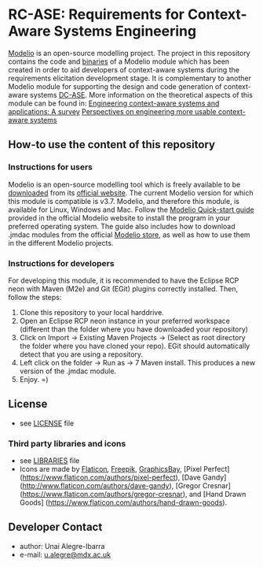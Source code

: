 RC-ASE: Requirements for Context-Aware Systems Engineering
======
[Modelio](https://www.modelio.org/) is an open-source modelling project. The project in this repository contains the code and [binaries](https://github.com/ualegre/rcase/tree/master/rcase/target) of a Modelio module 
which has been created in order to aid developers of context-aware systems during the requirements elicitation development stage. It is complementary to another Modelio module for supporting the design and code generation of context-aware systems [DC-ASE](https://github.com/ualegre/dcase). More information on the theoretical aspects of this module can be found in:
[Engineering context-aware systems and applications: A survey](https://doi.org/10.1016/j.jss.2016.02.010)
[Perspectives on engineering more usable context-aware systems](https://doi.org/10.1007/s12652-018-0863-7)

## How-to use the content of this repository
### Instructions for users
Modelio is an open-source modelling tool which is freely available to be [downloaded](https://www.modelio.org/downloads/download-modelio.html) from its [official website](http://www.modelio.org). The current Modelio version for which this module is compatible is v3.7. Modelio, and therefore this module, is available for Linux, Windows and Mac. Follow the [Modelio Quick-start guide](https://www.modelio.org/quick-start-pages-35.html) provided in the official Modelio website to install the program in your preferred operating system. The guide also includes how to download .jmdac modules from the official [Modelio store](http://store.modelio.org/resource/modules.html), as well as how to use them in the different Modelio projects. 
### Instructions for developers
For developing this module, it is recommended to have the Eclipse RCP neon with Maven (M2e) and Git (EGit) plugins correctly installed. Then, follow the steps:
1. Clone this repository to your local harddrive.
2. Open an Eclipse RCP neon instance in your preferred workspace (different than the folder where you have downloaded your repository)
3. Click on Import -> Existing Maven Projects -> (Select as root directory the folder where you have cloned your repo). EGit should automatically detect 
that you are using a repository.
4. Left click on the folder -> Run as -> 7 Maven install. This produces a new version of the .jmdac module.
3. Enjoy. =)

## License 
* see [LICENSE](https://github.com/casetools/rcase/blob/master/LICENSE.md) file

### Third party libraries and icons
* see [LIBRARIES](https://github.com/casetools/rcase/blob/master/LIBRARIES.md) file
* Icons are made by [Flaticon](https://www.flaticon.com/), [Freepik](https://www.flaticon.com/authors/freepik), [GraphicsBay](http://www.flaticon.com/authors/graphicsbay), [Pixel Perfect] (https://www.flaticon.com/authors/pixel-perfect), [Dave Gandy] (http://www.flaticon.com/authors/dave-gandy), [Gregor Cresnar] (https://www.flaticon.com/authors/gregor-cresnar), and [Hand Drawn Goods] (https://www.flaticon.com/authors/hand-drawn-goods).

## Developer Contact
* author: Unai Alegre-Ibarra
* e-mail: u.alegre@mdx.ac.uk
